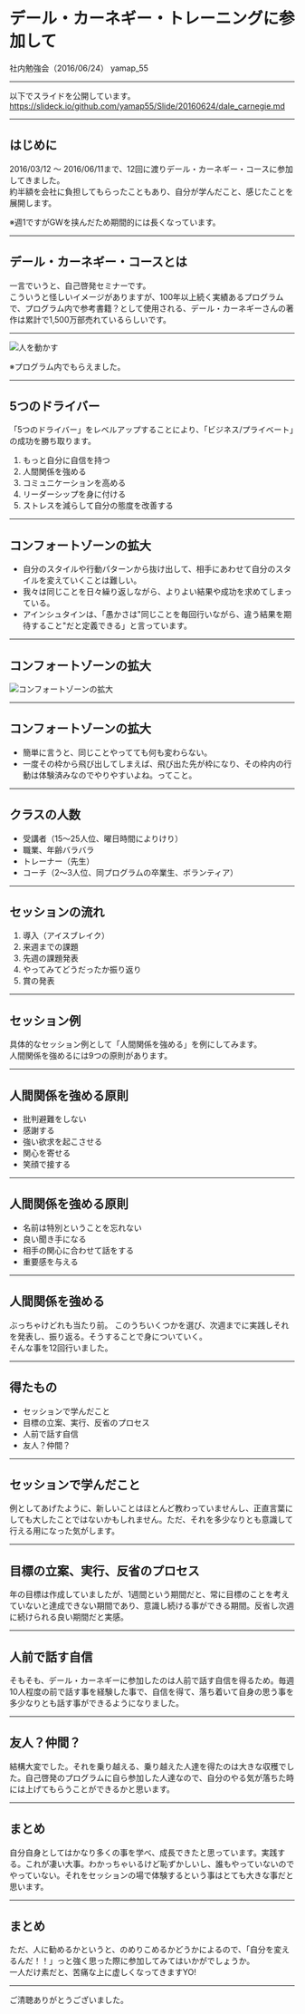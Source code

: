 # デール・カーネギー・トレーニングに参加して
社内勉強会（2016/06/24）
yamap_55

---

以下でスライドを公開しています。
https://slideck.io/github.com/yamap55/Slide/20160624/dale_carnegie.md

---

## はじめに
2016/03/12 ～ 2016/06/11まで、12回に渡りデール・カーネギー・コースに参加してきました。  
約半額を会社に負担してもらったこともあり、自分が学んだこと、感じたことを展開します。

※週1ですがGWを挟んだため期間的には長くなっています。

---

## デール・カーネギー・コースとは
一言でいうと、自己啓発セミナーです。  
こういうと怪しいイメージがありますが、100年以上続く実績あるプログラムで、プログラム内で参考書籍？として使用される、デール・カーネギーさんの著作は累計で1,500万部売れているらしいです。

---

![人を動かす](./pic1.jpeg)

※プログラム内でもらえました。

---

## 5つのドライバー
「5つのドライバー」をレベルアップすることにより、「ビジネス/プライベート」の成功を勝ち取ります。

1. もっと自分に自信を持つ
2. 人間関係を強める
3. コミュニケーションを高める
4. リーダーシップを身に付ける
5. ストレスを減らして自分の態度を改善する

---

## コンフォートゾーンの拡大
- 自分のスタイルや行動パターンから抜け出して、相手にあわせて自分のスタイルを変えていくことは難しい。
- 我々は同じことを日々繰り返しながら、よりよい結果や成功を求めてしまっている。
- アインシュタインは、「愚かさは"同じことを毎回行いながら、違う結果を期待すること"だと定義できる」と言っています。

---
## コンフォートゾーンの拡大
![コンフォートゾーンの拡大](./pic2.jpg)

---

## コンフォートゾーンの拡大
- 簡単に言うと、同じことやってても何も変わらない。
- 一度その枠から飛び出してしまえば、飛び出た先が枠になり、その枠内の行動は体験済みなのでやりやすいよね。ってこと。

---

## クラスの人数
- 受講者（15～25人位、曜日時間によりけり）
- 職業、年齢バラバラ
- トレーナー（先生）
- コーチ（2～3人位、同プログラムの卒業生、ボランティア）

---

## セッションの流れ
1. 導入（アイスブレイク）
2. 来週までの課題
3. 先週の課題発表
4. やってみてどうだったか振り返り
5. 賞の発表

---

## セッション例
具体的なセッション例として「人間関係を強める」を例にしてみます。  
人間関係を強めるには9つの原則があります。

---

## 人間関係を強める原則
- 批判避難をしない
- 感謝する
- 強い欲求を起こさせる
- 関心を寄せる
- 笑顔で接する

---

## 人間関係を強める原則
- 名前は特別ということを忘れない
- 良い聞き手になる
- 相手の関心に合わせて話をする
- 重要感を与える

---

## 人間関係を強める
ぶっちゃけどれも当たり前。  このうちいくつかを選び、次週までに実践しそれを発表し、振り返る。そうすることで身についていく。  
そんな事を12回行いました。

---

## 得たもの
- セッションで学んだこと
- 目標の立案、実行、反省のプロセス
- 人前で話す自信
- 友人？仲間？

---

## セッションで学んだこと
例としてあげたように、新しいことはほとんど教わっていませんし、正直言葉にしても大したことではないかもしれません。ただ、それを多少なりとも意識して行える用になった気がします。

---

## 目標の立案、実行、反省のプロセス
年の目標は作成していましたが、1週間という期間だと、常に目標のことを考えていないと達成できない期間であり、意識し続ける事ができる期間。反省し次週に続けられる良い期間だと実感。

---

## 人前で話す自信
そもそも、デール・カーネギーに参加したのは人前で話す自信を得るため。毎週10人程度の前で話す事を経験した事で、自信を得て、落ち着いて自身の思う事を多少なりとも話す事ができるようになりました。

---

## 友人？仲間？
結構大変でした。それを乗り越える、乗り越えた人達を得たのは大きな収穫でした。自己啓発のプログラムに自ら参加した人達なので、自分のやる気が落ちた時には上げてもらうことができるかと思います。

---

## まとめ
自分自身としてはかなり多くの事を学べ、成長できたと思っています。実践する。これが凄い大事。わかっちゃいるけど恥ずかしいし、誰もやっていないのでやっていない。それをセッションの場で体験するという事はとても大きな事だと思います。

---

## まとめ
ただ、人に勧めるかというと、のめりこめるかどうかによるので、「自分を変えるんだ！！」っと強く思った際に参加してみてはいかがでしょうか。  
一人だけ素だと、苦痛な上に虚しくなってきますYO!

---

ご清聴ありがとうございました。
